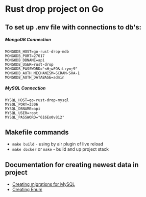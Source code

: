 # Rust drop project on Go

## To set up .env file with connections to db's:
##### MongoDB Connection
``` env
MONGODB_HOST=go-rust-drop-mdb
MONGODB_PORT=27017
MONGODB_DBNAME=api
MONGODB_USER=rust-drop
MONGODB_PASSWORD="<H;wFO&:L:ym;9"
MONGODB_AUTH_MECHANISM=SCRAM-SHA-1
MONGODB_AUTH_DATABASE=admin
```
##### MySQL Connection 
``` env
MYSQL_HOST=go-rust-drop-mysql
MYSQL_PORT=3306
MYSQL_DBNAME=api
MYSQL_USER=root
MYSQL_PASSWORD="6i6Eo0v812"
```

## Makefile commands
- `make build` - using by air plugin of live reload
- `make docker` or `make` - build and up project stack

## Documentation for creating newest data in project
- [Creating migrations for MySQL](https://github.com/popcornrus/go-rust-drop/issues/1)
- [Creating Enum](https://github.com/popcornrus/go-rust-drop/issues/2)
